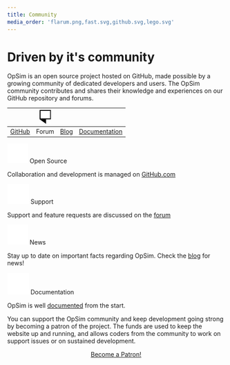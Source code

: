 ```yaml
---
title: Community
media_order: 'flarum.png,fast.svg,github.svg,lego.svg'
---
```


# Driven by it's community

OpSim is an open source project hosted on GitHub, made possible by a growing community of dedicated developers and users. The OpSim community contributes and shares their knowledge and experiences on our GitHub repository and forums.
   
| <i class="fa fa-github fa-2x"></i> | ![Forum](flarum.png) | <i class="fa fa-newspaper-o fa-2x" aria-hidden="true"></i> |  <i class="fa fa-file-text fa-2x" aria-hidden="true"></i> | 
|---|---|---|----|
| <a href="https://github.com/daar/pmake">GitHub</a> | Forum  | <a href="./blog">Blog</a> | <a href="./documentation">Documentation</a> |

<div class="container">
   <div>
      <div class="col revealOnScroll animated fadeIn" data-animation="fadeIn" data-timeout="500">
         <div class="block opsim_red">
            <div>
               <img src="github.svg"">
               <span>Open Source</span>
            </div>
         </div>
         <p>Collaboration and development is managed on <a href="https://github.com/daar/pmake">GitHub.com</a></p>
      </div>
      <div class="col revealOnScroll animated fadeIn" data-animation="fadeIn" data-timeout="900">
         <div class="block opsim_blue">
            <div>
               <img src="lego.svg">
               <span>Support</span>
            </div>
         </div>
         <p>Support and feature requests are  discussed on the <a href="http://forum.opsim.cc">forum</a></p>
      </div>
      <div class="col revealOnScroll animated fadeIn" data-animation="fadeIn" data-timeout="1300">
         <div class="block opsim_orange">
            <div>
               <img src="github.svg">
               <span>News</span>
            </div>
         </div>
         <p>Stay up to date on important facts regarding OpSim. Check the <a href="./blog">blog</a> for news!</p>
      </div>
      <div class="col revealOnScroll animated fadeIn" data-animation="fadeIn" data-timeout="500">
         <div class="block opsim_purple">
            <div>
               <img src="fast.svg">
               <span>Documentation</span>
            </div>
         </div>
         <p>OpSim is well <a href="./documentation">documented</a> from the start.</p>
      </div>
   </div>
</div>

You can support the OpSim community and keep development going strong by becoming a patron of the project. The funds are used to keep the website up and running, and allows coders from the community to work on support issues or on sustained development.

<center>
<a href="https://www.patreon.com/bePatron?u=9431000" data-patreon-widget-type="become-patron-button">Become a Patron!</a><script async src="https://c6.patreon.com/becomePatronButton.bundle.js"></script>
</center>